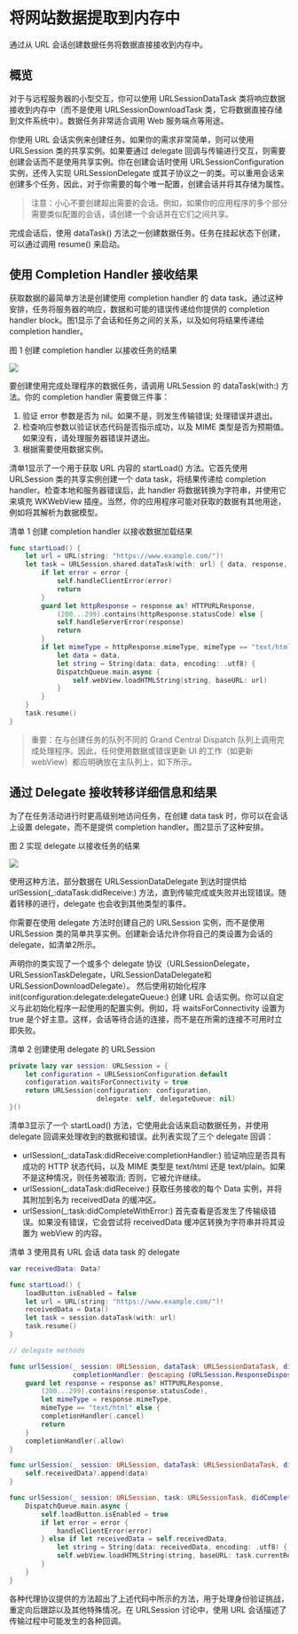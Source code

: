 # 将网站数据提取到内存中

通过从 URL 会话创建数据任务将数据直接接收到内存中。

## 概览

对于与远程服务器的小型交互，你可以使用 URLSessionDataTask 类将响应数据接收到内存中（而不是使用 URLSessionDownloadTask 类，它将数据直接存储到文件系统中）。数据任务非常适合调用 Web 服务端点等用途。

你使用 URL 会话实例来创建任务。如果你的需求非常简单，则可以使用 URLSession 类的共享实例。如果要通过 delegate 回调与传输进行交互，则需要创建会话而不是使用共享实例。你在创建会话时使用 URLSessionConfiguration 实例，还传入实现 URLSessionDelegate 或其子协议之一的类。可以重用会话来创建多个任务，因此，对于你需要的每个唯一配置，创建会话并将其存储为属性。

> 注意：小心不要创建超出需要的会话。例如，如果你的应用程序的多个部分需要类似配置的会话，请创建一个会话并在它们之间共享。

完成会话后，使用 dataTask() 方法之一创建数据任务。任务在挂起状态下创建，可以通过调用 resume() 来启动。

## 使用 Completion Handler 接收结果

获取数据的最简单方法是创建使用 completion handler 的 data task。通过这种安排，任务将服务器的响应，数据和可能的错误传递给你提供的 completion handler block。图1显示了会话和任务之间的关系，以及如何将结果传递给 completion handler。

图 1 创建 completion handler 以接收任务的结果

![](https://docs-assets.developer.apple.com/published/c7124fb5d7/bf4501ff-82b2-4dd4-9ec3-243ef0e70d21.png)

要创建使用完成处理程序的数据任务，请调用 URLSession 的 dataTask(with:) 方法。你的 completion handler 需要做三件事：

1. 验证 error 参数是否为 nil。如果不是，则发生传输错误; 处理错误并退出。
2. 检查响应参数以验证状态代码是否指示成功，以及 MIME 类型是否为预期值。如果没有，请处理服务器错误并退出。
3. 根据需要使用数据实例。

清单1显示了一个用于获取 URL 内容的 startLoad() 方法。它首先使用 URLSession 类的共享实例创建一个 data task，将结果传递给 completion handler。检查本地和服务器错误后，此 handler 将数据转换为字符串，并使用它来填充 WKWebView 插座。当然，你的应用程序可能对获取的数据有其他用途，例如将其解析为数据模型。

清单 1 创建 completion handler 以接收数据加载结果

```swift
func startLoad() {
    let url = URL(string: "https://www.example.com/")!
    let task = URLSession.shared.dataTask(with: url) { data, response, error in
        if let error = error {
            self.handleClientError(error)
            return
        }
        guard let httpResponse = response as? HTTPURLResponse,
            (200...299).contains(httpResponse.statusCode) else {
            self.handleServerError(response)
            return
        }
        if let mimeType = httpResponse.mimeType, mimeType == "text/html",
            let data = data,
            let string = String(data: data, encoding: .utf8) {
            DispatchQueue.main.async {
                self.webView.loadHTMLString(string, baseURL: url)
            }
        }
    }
    task.resume()
}
```

> 重要：在与创建任务的队列不同的 Grand Central Dispatch 队列上调用完成处理程序。因此，任何使用数据或错误更新 UI 的工作（如更新 webView）都应明确放在主队列上，如下所示。

## 通过 Delegate 接收转移详细信息和结果

为了在任务活动进行时更高级别地访问任务，在创建 data task 时，你可以在会话上设置 delegate，而不是提供 completion handler。图2显示了这种安排。

图 2 实现 delegate 以接收任务的结果

![](https://docs-assets.developer.apple.com/published/8b22355c7f/730c8e1b-654f-4eb9-9c63-d439a69ac5d2.png)

使用这种方法，部分数据在 URLSessionDataDelegate 到达时提供给 urlSession(_:dataTask:didReceive:) 方法，直到传输完成或失败并出现错误。随着转移的进行，delegate 也会收到其他类型的事件。

你需要在使用 delegate 方法时创建自己的 URLSession 实例，而不是使用 URLSession 类的简单共享实例。创建新会话允许你将自己的类设置为会话的 delegate，如清单2所示。

声明你的类实现了一个或多个 delegate 协议（URLSessionDelegate，URLSessionTaskDelegate，URLSessionDataDelegate和URLSessionDownloadDelegate）。 然后使用初始化程序 init(configuration:delegate:delegateQueue:) 创建 URL 会话实例。你可以自定义与此初始化程序一起使用的配置实例。例如，将 waitsForConnectivity 设置为 true 是个好主意。这样，会话等待合适的连接，而不是在所需的连接不可用时立即失败。

清单 2 创建使用 delegate 的 URLSession

```swift
private lazy var session: URLSession = {
    let configuration = URLSessionConfiguration.default
    configuration.waitsForConnectivity = true
    return URLSession(configuration: configuration,
                      delegate: self, delegateQueue: nil)
}()
```

清单3显示了一个 startLoad() 方法，它使用此会话来启动数据任务，并使用 delegate 回调来处理收到的数据和错误。此列表实现了三个 delegate 回调：

- urlSession(_:dataTask:didReceive:completionHandler:) 验证响应是否具有成功的 HTTP 状态代码，以及 MIME 类型是 text/html 还是 text/plain。如果不是这种情况，则任务被取消; 否则，它被允许继续。
- urlSession(_:dataTask:didReceive:) 获取任务接收的每个 Data 实例，并将其附加到名为 receivedData 的缓冲区。
- urlSession(_:task:didCompleteWithError:) 首先查看是否发生了传输级错误。如果没有错误，它会尝试将 receivedData 缓冲区转换为字符串并将其设置为 webView 的内容。

清单 3 使用具有 URL 会话 data task 的 delegate

```swift
var receivedData: Data?

func startLoad() {
    loadButton.isEnabled = false
    let url = URL(string: "https://www.example.com/")!
    receivedData = Data()
    let task = session.dataTask(with: url)
    task.resume()
}

// delegate methods

func urlSession(_ session: URLSession, dataTask: URLSessionDataTask, didReceive response: URLResponse,
                completionHandler: @escaping (URLSession.ResponseDisposition) -> Void) {
    guard let response = response as? HTTPURLResponse,
        (200...299).contains(response.statusCode),
        let mimeType = response.mimeType,
        mimeType == "text/html" else {
        completionHandler(.cancel)
        return
    }
    completionHandler(.allow)
}

func urlSession(_ session: URLSession, dataTask: URLSessionDataTask, didReceive data: Data) {
    self.receivedData?.append(data)
}

func urlSession(_ session: URLSession, task: URLSessionTask, didCompleteWithError error: Error?) {
    DispatchQueue.main.async {
        self.loadButton.isEnabled = true
        if let error = error {
            handleClientError(error)
        } else if let receivedData = self.receivedData,
            let string = String(data: receivedData, encoding: .utf8) {
            self.webView.loadHTMLString(string, baseURL: task.currentRequest?.url)
        }
    }
}
```

各种代理协议提供的方法超出了上述代码中所示的方法，用于处理身份验证挑战，重定向后跟踪以及其他特殊情况。在 URLSession 讨论中，使用 URL 会话描述了传输过程中可能发生的各种回调。